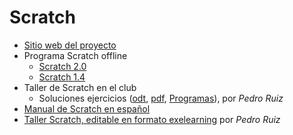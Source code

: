 # Scratch
* [Sitio web del proyecto](https://scratch.mit.edu/)
* Programa Scratch offline
  * [Scratch 2.0](https://scratch.mit.edu/download)
  * [Scratch 1.4](https://scratch.mit.edu/scratch_1.4/)
* Taller de Scratch en el club
  * Soluciones ejercicios ([odt](taller_scratch_soluciones.odt), [pdf](taller_scratch_soluciones.pdf), [Programas](programas_s14)), por *Pedro Ruiz*
* [Manual de Scratch en español](informatica-creativa.pdf)    
* [Taller Scratch, editable en formato exelearning](programacion_scratch.elp) por *Pedro Ruiz*
